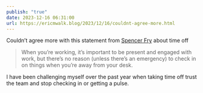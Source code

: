 ```yaml
---
publish: "true"
date: 2023-12-16 06:31:00
url: https://ericmwalk.blog/2023/12/16/couldnt-agree-more.html
---
```


Couldn’t agree more with this statement from [Spencer Fry](http://www.spencerfry.com/my-sabbatical) about time off

>When you’re working, it’s important to be present and engaged with work, but there’s no reason (unless there’s an emergency) to check in on things when you’re away from your desk.

I have been challenging myself over the past year when taking time off trust the team and stop checking in or getting a pulse.